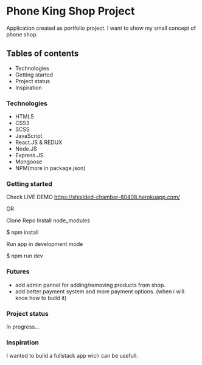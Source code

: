 # Phone King Shop Project
Application created as portfolio project. I want to show my small concept of phone shop.

## Tables of contents
- Technologies
- Getting started
- Project status
- Inspiration

### Technologies
- HTML5
- CSS3
- SCSS
- JavaScript
- React.JS & REDUX
- Node.JS
- Express.JS
- Mongoose
- NPM(more in package.json)

### Getting started
Check LIVE DEMO https://shielded-chamber-80408.herokuapp.com/

OR

Clone Repo Install node_modules

$ npm install

Run app in development mode

$ npm run dev

### Futures

- add admin pannel for adding/removing products from shop.
- add better payment system and more payment options. (when i will knoe how to build it)

### Project status
In progress...

### Inspiration
I wanted to build a fullstack app wich can be usefull.
